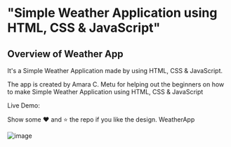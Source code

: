 # "Simple Weather Application using HTML, CSS & JavaScript"

## Overview of Weather App

It's a Simple Weather Application made by using HTML, CSS & JavaScript.


The app is created by Amara C. Metu for helping out the beginners on how to make Simple Weather Application using HTML, CSS & JavaScript

Live Demo: 

Show some ❤️ and ⭐ the repo if you like the design.
WeatherApp


![image](https://user-images.githubusercontent.com/37805319/172680232-1ce1512f-d403-4509-8a5b-59e5034e4214.png)
